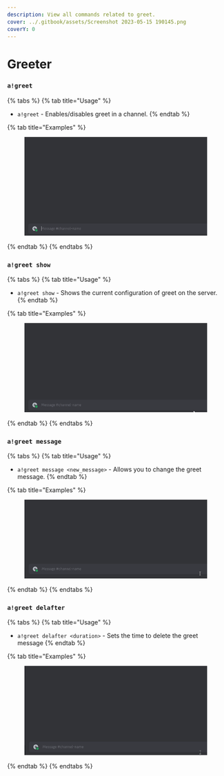 ```yaml
---
description: View all commands related to greet.
cover: ../.gitbook/assets/Screenshot 2023-05-15 190145.png
coverY: 0
---
```


# Greeter

### `a!greet`

{% tabs %}
{% tab title="Usage" %}
* `a!greet` - Enables/disables greet in a channel.
{% endtab %}

{% tab title="Examples" %}
<figure><img src="../.gitbook/assets/DiscordPTB_AhFzuTIsM5.gif" alt=""><figcaption></figcaption></figure>
{% endtab %}
{% endtabs %}

### `a!greet show`

{% tabs %}
{% tab title="Usage" %}
* `a!greet show` - Shows the current configuration of greet on the server.
{% endtab %}

{% tab title="Examples" %}
<figure><img src="../.gitbook/assets/DiscordPTB_2XV8hJsPVe.gif" alt=""><figcaption></figcaption></figure>
{% endtab %}
{% endtabs %}

### `a!greet message`

{% tabs %}
{% tab title="Usage" %}
* `a!greet message <new_message>` - Allows you to change the greet message.
{% endtab %}

{% tab title="Examples" %}
<figure><img src="../.gitbook/assets/DiscordPTB_fAZyQkqvvn.gif" alt=""><figcaption></figcaption></figure>
{% endtab %}
{% endtabs %}

### `a!greet delafter`

{% tabs %}
{% tab title="Usage" %}
* `a!greet delafter <duration>` - Sets the time to delete the greet message
{% endtab %}

{% tab title="Examples" %}
<figure><img src="../.gitbook/assets/DiscordPTB_6ilQHyHJSS.gif" alt=""><figcaption></figcaption></figure>
{% endtab %}
{% endtabs %}
